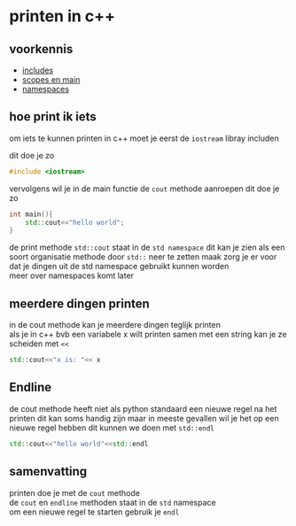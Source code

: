 # printen in c++

## voorkennis
- [includes](../includes/readme.md)
- [scopes en main](../scopes_en_main/readme.md)
- [namespaces](../namespaces/readme.md)

## hoe print ik iets
om iets te kunnen printen in c++ moet je eerst de `iostream` libray includen

dit doe je zo
```c++
#include <iostream>
```

vervolgens wil je in de main functie de `cout` methode aanroepen
dit doe je zo
```c++
int main(){
    std::cout<<"hello world";
}
```
de print methode `std::cout` staat in de `std namespace`
dit kan je zien als een soort organisatie methode door `std::` neer te zetten maak zorg je er voor dat je dingen uit de std namespace gebruikt kunnen worden  
meer over namespaces komt later

## meerdere dingen printen
in de cout methode kan je meerdere dingen teglijk printen  
als je in c++ bvb een variabele x wilt printen samen met een string kan je ze scheiden met `<<`
```c++
std::cout<<"x is: "<< x
```


## Endline
de cout methode heeft niet als python standaard een nieuwe regel na het printen dit kan soms handig zijn maar in meeste gevallen wil je het op een nieuwe regel hebben dit kunnen we doen met `std::endl`

```c++
std::cout<<"hello world"<<std::endl
```


## samenvatting
printen doe je met de `cout` methode  
de `cout` en `endline` methoden staat in de `std` namespace   
om een nieuwe regel te starten gebruik je `endl`
